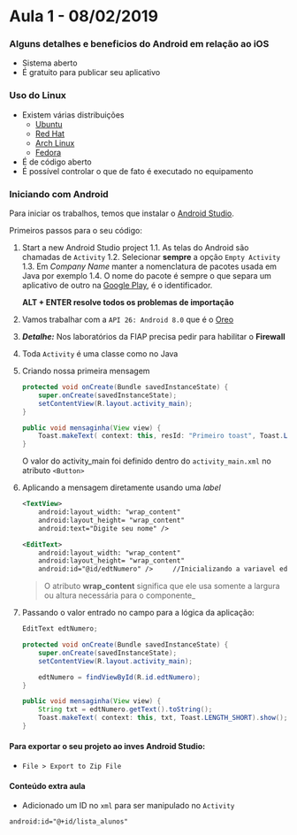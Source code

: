 # Aula 1 - 08/02/2019

### Alguns detalhes e beneficios do Android em relação ao iOS

- Sistema aberto
- É gratuito para publicar seu aplicativo

### Uso do Linux

- Existem várias distribuições
    -   [Ubuntu](https://www.ubuntu.com/)
    -   [Red Hat](https://www.redhat.com/pt-br)
    -   [Arch Linux](https://www.archlinux.org/art/)
    -   [Fedora](https://getfedora.org/pt_BR/)
- É de código aberto
- É possível controlar o que de fato é executado no equipamento

### Iniciando com Android

Para iniciar os trabalhos, temos que instalar o [Android Studio](https://developer.android.com/studio/?hl=pt-br).

Primeiros passos para o seu código: 

1. Start a new Android Studio project
    1.1. As telas do Android são chamadas de `Activity`
    1.2. Selecionar **sempre** a opção `Empty Activity`
    1.3. Em _Company Name_ manter a nomenclatura de pacotes usada em Java por exemplo
    1.4. O nome do pacote é sempre o que separa um aplicativo de outro na [Google Play](https://play.google.com/), é o identificador.

    **ALT + ENTER resolve todos os problemas de importação**

2. Vamos trabalhar com a `API 26: Android 8.0` que é o [Oreo](https://www.android.com/versions/oreo-8-0/.)
3. **_Detalhe:_** Nos laboratórios da FIAP precisa pedir para habilitar o **Firewall**
4. Toda `Activity` é uma classe como no Java
5. Criando nossa primeira mensagem
    ```java
    protected void onCreate(Bundle savedInstanceState) {
        super.onCreate(savedInstanceState);
        setContentView(R.layout.activity_main);
    }

    public void mensaginha(View view) {
        Toast.makeText( context: this, resId: "Primeiro toast", Toast.LENGTH_SHORT).show();
    }
    ```
    O valor do activity_main foi definido dentro do `activity_main.xml` no atributo `<Button>`

6. Aplicando a mensagem diretamente usando uma _label_ 
    ```xml 
    <TextView>
        android:layout_width: "wrap_content"
        android:layout_height= "wrap_content"
        android:text="Digite seu nome" />

    <EditText>
        android:layout_width: "wrap_content"
        android:layout_height= "wrap_content"
        android:id="@id/edtNumero" />     //Inicializando a variavel edtNumero
    ```

    > O atributo **wrap_content** significa que ele usa somente a largura ou altura necessária para o componente_

7. Passando o valor entrado no campo para a lógica da aplicação: 
    ```java
    EditText edtNumero;

    protected void onCreate(Bundle savedInstanceState) {
        super.onCreate(savedInstanceState);
        setContentView(R.layout.activity_main);

        edtNumero = findViewById(R.id.edtNumero);
    }

    public void mensaginha(View view) {
        String txt = edtNumero.getText().toString();
        Toast.makeText( context: this, txt, Toast.LENGTH_SHORT).show();
    }

    ```

#### Para exportar o seu projeto ao inves Android Studio: 
- `File > Export to Zip File`

#### Conteúdo extra aula

- Adicionado um ID no `xml` para ser manipulado no `Activity`

```xml
android:id="@+id/lista_alunos"
```